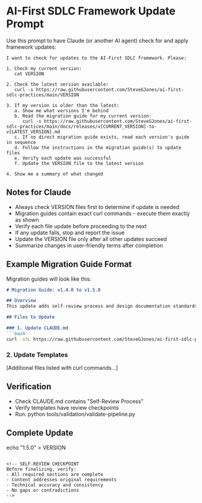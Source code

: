# AI-First SDLC Framework Update Prompt

Use this prompt to have Claude (or another AI agent) check for and apply framework updates:

```
I want to check for updates to the AI-First SDLC framework. Please:

1. Check my current version:
   cat VERSION

2. Check the latest version available:
   curl -s https://raw.githubusercontent.com/SteveGJones/ai-first-sdlc-practices/main/VERSION

3. If my version is older than the latest:
   a. Show me what versions I'm behind
   b. Read the migration guide for my current version:
      curl -s https://raw.githubusercontent.com/SteveGJones/ai-first-sdlc-practices/main/docs/releases/v[CURRENT_VERSION]-to-v[LATEST_VERSION].md
   c. If no direct migration guide exists, read each version's guide in sequence
   d. Follow the instructions in the migration guide(s) to update files
   e. Verify each update was successful
   f. Update the VERSION file to the latest version

4. Show me a summary of what changed
```

## Notes for Claude

- Always check VERSION files first to determine if update is needed
- Migration guides contain exact curl commands - execute them exactly as shown
- Verify each file update before proceeding to the next
- If any update fails, stop and report the issue
- Update the VERSION file only after all other updates succeed
- Summarize changes in user-friendly terms after completion

## Example Migration Guide Format

Migration guides will look like this:

```markdown
# Migration Guide: v1.4.0 to v1.5.0

## Overview
This update adds self-review process and design documentation standards.

## Files to Update

### 1. Update CLAUDE.md
```bash
curl -sSL https://raw.githubusercontent.com/SteveGJones/ai-first-sdlc-practices/main/CLAUDE.md > CLAUDE.md
```

### 2. Update Templates
[Additional files listed with curl commands...]

## Verification
- Check CLAUDE.md contains "Self-Review Process"
- Verify templates have review checkpoints
- Run: python tools/validation/validate-pipeline.py

## Complete Update
echo "1.5.0" > VERSION
```

<!-- SELF-REVIEW CHECKPOINT
Before finalizing, verify:
- All required sections are complete
- Content addresses original requirements
- Technical accuracy and consistency
- No gaps or contradictions
-->
